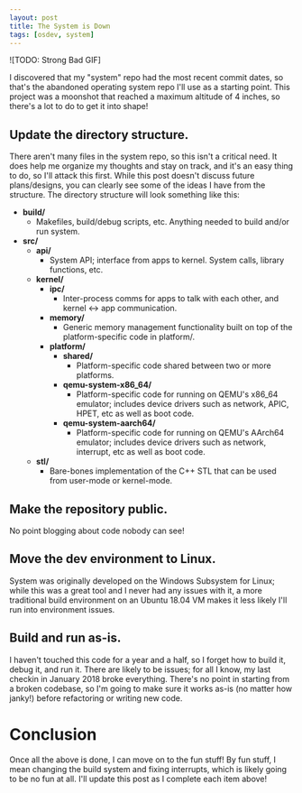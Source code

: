 ```yaml
---
layout: post
title: The System is Down
tags: [osdev, system]
---
```


![TODO: Strong Bad GIF]

I discovered that my "system" repo had the most recent commit dates, so that's the abandoned operating system repo I'll use as a starting point. This project was a moonshot that reached a maximum altitude of 4 inches, so there's a lot to do to get it into shape! 

## Update the directory structure.

There aren't many files in the system repo, so this isn't a critical need. It does help me organize my thoughts and stay on track, and it's an easy thing to do, so I'll attack this first. While this post doesn't discuss future plans/designs, you can clearly see some of the ideas I have from the structure. The directory structure will look something like this:

* **build/**
    * Makefiles, build/debug scripts, etc. Anything needed to build and/or run system.
* **src/**
    * **api/**
        * System API; interface from apps to kernel. System calls, library functions, etc.
    * **kernel/**
        * **ipc/**
            * Inter-process comms for apps to talk with each other, and kernel <-> app communication.
        * **memory/**
            * Generic memory management functionality built on top of the platform-specific code in platform/.
        * **platform/**
            * **shared/**
                * Platform-specific code shared between two or more platforms.
            * **qemu-system-x86_64/**
                * Platform-specific code for running on QEMU's x86_64 emulator; includes device drivers such as network, APIC, HPET, etc as well as boot code.
            * **qemu-system-aarch64/**
                * Platform-specific code for running on QEMU's AArch64 emulator; includes device drivers such as network, interrupt, etc as well as boot code.
    * **stl/**
        * Bare-bones implementation of the C++ STL that can be used from user-mode or kernel-mode.

## Make the repository public.

No point blogging about code nobody can see!

## Move the dev environment to Linux.

System was originally developed on the Windows Subsystem for Linux; while this was a great tool and I never had any issues with it, a more traditional build environment on an Ubuntu 18.04 VM makes it less likely I'll run into environment issues.

## Build and run as-is.

I haven't touched this code for a year and a half, so I forget how to build it, debug it, and run it. There are likely to be issues; for all I know, my last checkin in January 2018 broke everything. There's no point in starting from a broken codebase, so I'm going to make sure it works as-is (no matter how janky!) before refactoring or writing new code.

# Conclusion

Once all the above is done, I can move on to the fun stuff! By fun stuff, I mean changing the build system and fixing interrupts, which is likely going to be no fun at all. I'll update this post as I complete each item above!